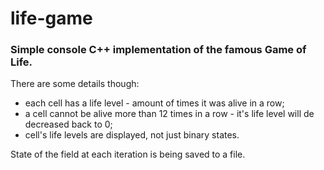 # life-game
<h3>Simple console C++ implementation of the famous Game of Life.</h1>
There are some details though:
<ul>
  <li>each cell has a life level - amount of times it was alive in a row;</li>
  <li>a cell cannot be alive more than 12 times in a row - it's life level will de decreased back to 0;</li>
  <li>cell's life levels are displayed, not just binary states.</li>
</ul>
State of the field at each iteration is being saved to a file.
